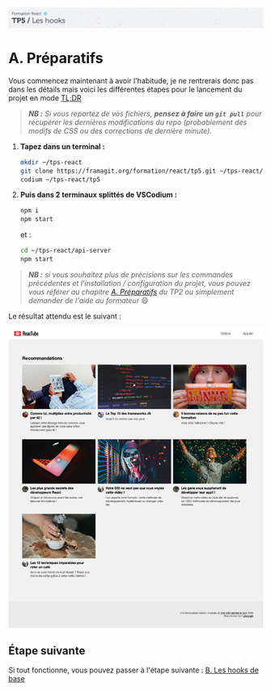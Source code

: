 <img src="images/readme/header-small.jpg" >

# A. Préparatifs <!-- omit in toc -->

Vous commencez maintenant à avoir l'habitude, je ne rentrerais donc pas dans les détails mais voici les différentes étapes pour le lancement du projet en mode [TL;DR](https://en.wiktionary.org/wiki/tl;dr)

> _**NB :** Si vous repartez de vos fichiers, **pensez à faire un `git pull`** pour récupérer les dernières modifications du repo (probablement des modifs de CSS ou des corrections de dernière minute)._

1. **Tapez dans un terminal :**
	```bash
	mkdir ~/tps-react
	git clone https://framagit.org/formation/react/tp5.git ~/tps-react/tp5
	codium ~/tps-react/tp5
	```
2. **Puis dans 2 terminaux splittés de VSCodium :**
	```bash
	npm i
	npm start
	```
	et :
	```bash
	cd ~/tps-react/api-server
	npm start
	```

> _**NB :** si vous souhaitez plus de précisions sur les commandes précédentes et l'installation  / configuration du projet, vous pouvez vous référer au chapitre [A. Préparatifs](https://framagit.org/formation/react/tp2/-/blob/master/A-preparatifs.md) du TP2 ou simplement demander de l'aide au formateur_ 😄

Le résultat attendu est le suivant :

<img src="images/readme/screen-00.png" >

## Étape suivante <!-- omit in toc -->
Si tout fonctionne, vous pouvez passer à l'étape suivante : [B. Les hooks de base](B-hooks.md)